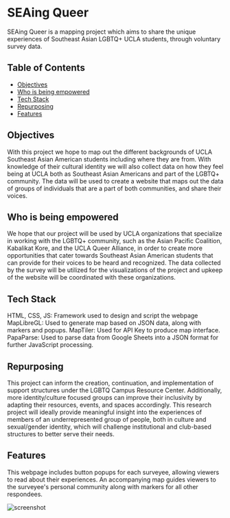 # SEAing Queer

SEAing Queer is a mapping project which aims to share the unique experiences of Southeast Asian LGBTQ+ UCLA students, through voluntary survey data.

## Table of Contents

* [Objectives](#objectives)
* [Who is being empowered](#who-is-being-empowered)
* [Tech Stack](#tech-stack)
* [Repurposing](#repurposing)
* [Features](#features)

## Objectives

With this project we hope to map out the different backgrounds of UCLA Southeast Asian American students including where they are from. With knowledge of their cultural identity we will also collect data on how they feel being at UCLA both as Southeast Asian Americans and part of the LGBTQ+ community. The data will be used to create a website that maps out the data of groups of individuals that are a part of both communities, and share their voices.

## Who is being empowered

We hope that our project will be used by UCLA organizations that specialize in working with the LGBTQ+ community, such as the Asian Pacific Coalition, Kabalikat Kore, and the UCLA Queer Alliance, in order to create more opportunities that cater towards Southeast Asian American students that can provide for their voices to be heard and recognized. The data collected by the survey will be utilized for the visualizations of the project and upkeep of the website will be coordinated with these organizations.

## Tech Stack

HTML, CSS, JS: Framework used to design and script the webpage
MapLibreGL: Used to generate map based on JSON data, along with markers and popups.
MapTiler: Used for API Key to produce map interface.
PapaParse: Used to parse data from Google Sheets into a JSON format for further JavaScript processing.

## Repurposing

This project can inform the creation, continuation, and implementation of support structures under the LGBTQ Campus Resource Center. Additionally, more identity/culture focused groups can improve their inclusivity by adapting their resources, events, and spaces accordingly. This research project will ideally provide meaningful insight into the experiences of members of an underrepresented group of people, both in culture and sexual/gender identity, which will challenge institutional and club-based structures to better serve their needs.

## Features

This webpage includes button popups for each surveyee, allowing viewers to read about their experiences. An accompanying map guides viewers to the surveyee's personal community along with markers for all other respondees.

![screenshot](screenshot.png)
